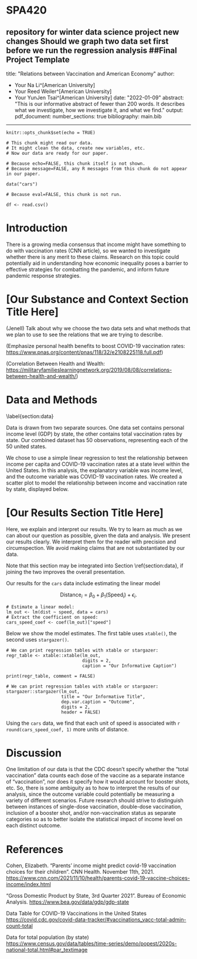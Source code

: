 # SPA420

repository for winter data science project 
new changes
Should we graph two data set first before we run the regression analysis
##Final Project Template
---
  title: "Relations between Vaccination and American Economy"
author: 
  - Your Na Li^[American University]
  - Your Reed Weiler^[American University]
  - Your YunJen Tsai^[American University]
date: "2022-01-09"
abstract: "This is our informative abstract of fewer than 200 words. It describes what we investigate, how we investigate it, and what we find."
output: 
  pdf_document:
    number_sections: true
bibliography: main.bib
---

```{r setup, include=FALSE}
knitr::opts_chunk$set(echo = TRUE)
```

```{r echo=FALSE, message=FALSE}
# This chunk might read our data.
# It might clean the data, create new variables, etc.
# Now our data are ready for our paper.

# Because echo=FALSE, this chunk itself is not shown.
# Because message=FALSE, any R messages from this chunk do not appear in our paper.

data("cars")
```

```{r eval=FALSE, echo=FALSE}
# Because eval=FALSE, this chunk is not run.

df <- read.csv()
```


# Introduction

There is a growing media consensus that income might have something to do with vaccination rates (CNN article), so we wanted to investigate whether there is any merit to these claims. Research on this topic could potentially aid in understanding how economic inequality poses a barrier to effective strategies for combatting the pandemic, and inform future pandemic response strategies. 


# [Our Substance and Context Section Title Here]

(Jenell) Talk about why we choose the two data sets and what methods that we plan to use to see the relations that we are trying to describe. 

(Emphasize personal health benefits to boost COVID-19 vaccination rates: https://www.pnas.org/content/pnas/118/32/e2108225118.full.pdf)


(Correlation Between Health and Wealth: https://militaryfamilieslearningnetwork.org/2019/08/08/correlations-between-health-and-wealth/)


# Data and Methods
\label{section:data}

Data is drawn from two separate sources. One data set contains personal income level (GDP) by state, the other contains total vaccination rates by state. Our combined dataset has 50 observations, representing each of the 50 united states. 

We chose to use a simple linear regression to test the relationship between income per capita and COVID-19 vaccination rates at a state level within the United States. In this analysis, the explanatory variable was income level, and the outcome variable was COVID-19 vaccination rates. We created a scatter plot to model the relationship between income and vaccination rate by state, displayed below.


# [Our Results Section Title Here]

Here, we explain and interpret our results. We try to learn as much as we can about our question as possible, given the data and analysis. We present our results clearly. We interpret them for the reader with precision and circumspection. We avoid making claims that are not substantiated by our data.

Note that this section may be integrated into Section \ref{section:data}, if joining the two improves the overall presentation.

Our results for the `cars` data include estimating the linear model 

$$\text{Distance}_i = \beta_0 + \beta_1 (\text{Speed}_i) + \epsilon_i.$$

```{r echo=FALSE}
# Estimate a linear model:
lm_out <- lm(dist ~ speed, data = cars)
# Extract the coefficient on speed:
cars_speed_coef <- coef(lm_out)["speed"]
```

Below we show the model estimates. The first table uses `xtable()`, the second uses `stargazer()`.

```{r echo=FALSE, message=FALSE, results='asis'}
# We can print regression tables with xtable or stargazer:
regr_table <- xtable::xtable(lm_out,
                             digits = 2,
                             caption = "Our Informative Caption")

print(regr_table, comment = FALSE)
```

```{r echo=FALSE, message=FALSE, results='asis'}
# We can print regression tables with xtable or stargazer:
stargazer::stargazer(lm_out, 
                     title = "Our Informative Title",
                     dep.var.caption = "Outcome",
                     digits = 2,
                     header = FALSE)
```

Using the `cars` data, we find that each unit of speed is associated with `r round(cars_speed_coef, 1)` more units of distance.

# Discussion

One limitation of our data is that the CDC doesn’t specify whether the “total vaccination” data counts each dose of the vaccine as a separate instance of “vaccination”, nor does it specify how it would account for booster shots, etc. So, there is some ambiguity as to how to interpret the results of our analysis, since the outcome variable could potentially be measuring a variety of different scenarios. Future research should strive to distinguish between instances of single-dose vaccination, double-dose vaccination, inclusion of a booster shot, and/or non-vaccination status as separate categories so as to better isolate the statistical impact of income level on each distinct outcome. 

# References 

Cohen, Elizabeth. “Parents’ income might predict covid-19 vaccination choices for their children”. CNN Health. November 11th, 2021. https://www.cnn.com/2021/11/10/health/parents-covid-19-vaccine-choices-income/index.html


“Gross Domestic Product by State, 3rd Quarter 2021”. Bureau of Economic Analysis. https://www.bea.gov/data/gdp/gdp-state

Data Table for COVID-19 Vaccinations in the United States
https://covid.cdc.gov/covid-data-tracker/#vaccinations_vacc-total-admin-count-total

Data for total population (by state)
https://www.census.gov/data/tables/time-series/demo/popest/2020s-national-total.html#par_textimage



